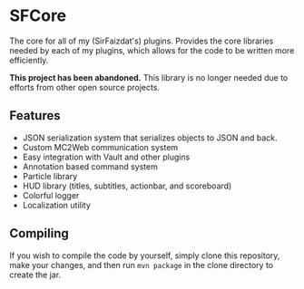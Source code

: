 # SFCore
The core for all of my (SirFaizdat's) plugins. Provides the core libraries needed by
each of my plugins, which allows for the code to be written more efficiently.

**This project has been abandoned.** This library is no longer needed due to efforts from other open source projects.

## Features
- JSON serialization system that serializes objects to JSON and back.
- Custom MC2Web communication system
- Easy integration with Vault and other plugins
- Annotation based command system
- Particle library
- HUD library (titles, subtitles, actionbar, and scoreboard)
- Colorful logger
- Localization utility

## Compiling
If you wish to compile the code by yourself, simply clone this repository, make your
changes, and then run ```mvn package``` in the clone directory to create the jar.
